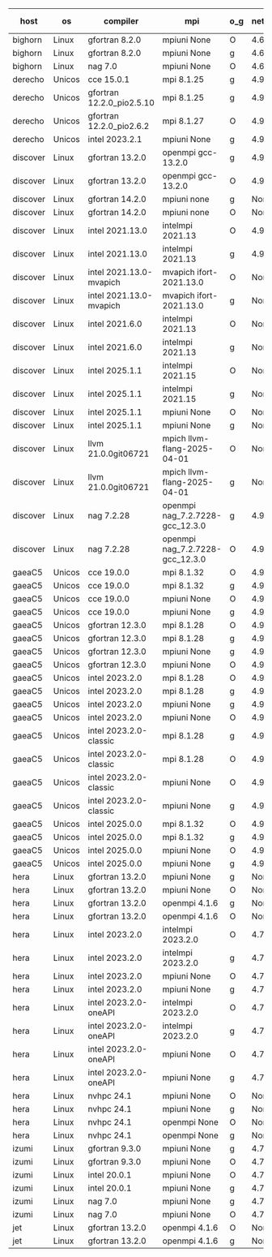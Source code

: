 

| host     | os       | compiler                              | mpi                      | o_g        | netcdf        | build       | u_pass          | u_fail          | s_pass            | s_fail            | e_pass             | e_fail             | nuopc_pass       | nuopc_fail       | artifacts link          |
|----------|----------|---------------------------------------|--------------------------|------------|---------------|-------------|-----------------|-----------------|-------------------|-------------------|--------------------|--------------------|------------------|------------------|-------------------------|
| bighorn | Linux | gfortran 8.2.0 | mpiuni None  | O | 4.6.1  | PASS | 12564 | 0 | 9 | 0 | 43 | 0 | None | None | <a href="https://github.com/esmf-org/esmf-test-artifacts/tree/d58dfb86aa89de59354e795b0d50eb612783aa74/release_8.9.0/gfortran/8.2.0/O/mpiuni/None" target="_blank">d58dfb8</a> | 
| bighorn | Linux | gfortran 8.2.0 | mpiuni None  | g | 4.6.1  | PASS | 12564 | 0 | 9 | 0 | 43 | 0 | None | None | <a href="https://github.com/esmf-org/esmf-test-artifacts/tree/5842c2b6f996bd2c0f31821b5755fd64a230897f/release_8.9.0/gfortran/8.2.0/g/mpiuni/None" target="_blank">5842c2b</a> | 
| bighorn | Linux | nag 7.0 | mpiuni None  | O | 4.6.1  | PASS | 12564 | 0 | 9 | 0 | 43 | 0 | None | None | <a href="https://github.com/esmf-org/esmf-test-artifacts/tree/52b7c2c01388cee142d568d116316cdc3e5fb49a/release_8.9.0/nag/7.0/O/mpiuni/None" target="_blank">52b7c2c</a> | 
| derecho | Unicos | cce 15.0.1 | mpi 8.1.25  | g | 4.9.2  | PASS | 14036 | 199 | 51 | 0 | 81 | 0 | 57 | 0 | <a href="https://github.com/esmf-org/esmf-test-artifacts/tree/ca52d5d30be1e61f07bba3bb478b01449364083e/release_8.9.0/cce/15.0.1/g/mpi/8.1.25" target="_blank">ca52d5d</a> | 
| derecho | Unicos | gfortran 12.2.0_pio2.5.10 | mpi 8.1.25  | g | 4.9.2  | PASS | 14235 | 0 | 51 | 0 | 81 | 0 | 57 | 0 | <a href="https://github.com/esmf-org/esmf-test-artifacts/tree/1afa620ea109adddc224e4245577b13cc7a96b9e/release_8.9.0/gfortran/12.2.0_pio2.5.10/g/mpi/8.1.25" target="_blank">1afa620</a> | 
| derecho | Unicos | gfortran 12.2.0_pio2.6.2 | mpi 8.1.27  | O | 4.9.2  | PASS | 14235 | 0 | 51 | 0 | 81 | 0 | 57 | 0 | <a href="https://github.com/esmf-org/esmf-test-artifacts/tree/7e7f86d6c9d3c4791a514ad8561fadf7bab3620d/release_8.9.0/gfortran/12.2.0_pio2.6.2/O/mpi/8.1.27" target="_blank">7e7f86d</a> | 
| derecho | Unicos | intel 2023.2.1 | mpiuni None  | g | 4.9.2  | PASS | 12564 | 0 | 9 | 0 | 43 | 0 | None | None | <a href="https://github.com/esmf-org/esmf-test-artifacts/tree/0cd9cff56bcd12729906195e797bf90fe9003372/release_8.9.0/intel/2023.2.1/g/mpiuni/None" target="_blank">0cd9cff</a> | 
| discover | Linux | gfortran 13.2.0 | openmpi gcc-13.2.0  | g | 4.9.2  | PASS | 14235 | 0 | 51 | 0 | 81 | 0 | 57 | 0 | <a href="https://github.com/esmf-org/esmf-test-artifacts/tree/b0ec4ee977af769ee7d54f0a87f891d2fbde0fa7/release_8.9.0/gfortran/13.2.0/g/openmpi/gcc-13.2.0" target="_blank">b0ec4ee</a> | 
| discover | Linux | gfortran 13.2.0 | openmpi gcc-13.2.0  | O | 4.9.2  | PASS | 14235 | 0 | 51 | 0 | 81 | 0 | 57 | 0 | <a href="https://github.com/esmf-org/esmf-test-artifacts/tree/152e1cab32aadf0c0929e1e053224f5f3740fef3/release_8.9.0/gfortran/13.2.0/O/openmpi/gcc-13.2.0" target="_blank">152e1ca</a> | 
| discover | Linux | gfortran 14.2.0 | mpiuni none  | g | None  | PASS | 12564 | 0 | 9 | 0 | 43 | 0 | None | None | <a href="https://github.com/esmf-org/esmf-test-artifacts/tree/4e8a5a370e0f3929995840bc49bf59604cd9b1bc/release_8.9.0/gfortran/14.2.0/g/mpiuni/none" target="_blank">4e8a5a3</a> | 
| discover | Linux | gfortran 14.2.0 | mpiuni none  | O | None  | PASS | 12564 | 0 | 9 | 0 | 43 | 0 | None | None | <a href="https://github.com/esmf-org/esmf-test-artifacts/tree/4d6a05411d514735fe57178ca2f17aa79c57af71/release_8.9.0/gfortran/14.2.0/O/mpiuni/none" target="_blank">4d6a054</a> | 
| discover | Linux | intel 2021.13.0 | intelmpi 2021.13  | O | 4.9.2  | PASS | 14235 | 0 | 51 | 0 | 81 | 0 | 57 | 0 | <a href="https://github.com/esmf-org/esmf-test-artifacts/tree/9972a3882a4df7fde0e61f73ff6a9fb79d896718/release_8.9.0/intel/2021.13.0/O/intelmpi/2021.13" target="_blank">9972a38</a> | 
| discover | Linux | intel 2021.13.0 | intelmpi 2021.13  | g | 4.9.2  | PASS | 14235 | 0 | 51 | 0 | 81 | 0 | 57 | 0 | <a href="https://github.com/esmf-org/esmf-test-artifacts/tree/c2ea0f2b4dc844dadf9a5a8d77beb3d66123520b/release_8.9.0/intel/2021.13.0/g/intelmpi/2021.13" target="_blank">c2ea0f2</a> | 
| discover | Linux | intel 2021.13.0-mvapich | mvapich ifort-2021.13.0  | O | None  | PASS | 14235 | 0 | 51 | 0 | 81 | 0 | 57 | 0 | <a href="https://github.com/esmf-org/esmf-test-artifacts/tree/7229a5bc2e17df13b41983c3298ea5ef6461665e/release_8.9.0/intel/2021.13.0-mvapich/O/mvapich/ifort-2021.13.0" target="_blank">7229a5b</a> | 
| discover | Linux | intel 2021.13.0-mvapich | mvapich ifort-2021.13.0  | g | None  | PASS | 14235 | 0 | 51 | 0 | 81 | 0 | 57 | 0 | <a href="https://github.com/esmf-org/esmf-test-artifacts/tree/dcfb1cc38b0bebb88980cdb5a659184d61e4f910/release_8.9.0/intel/2021.13.0-mvapich/g/mvapich/ifort-2021.13.0" target="_blank">dcfb1cc</a> | 
| discover | Linux | intel 2021.6.0 | intelmpi 2021.13  | O | None  | PASS | 14235 | 0 | 51 | 0 | 81 | 0 | 57 | 0 | <a href="https://github.com/esmf-org/esmf-test-artifacts/tree/dce89d561ef5a95617e43f392bbb7074988a34b4/release_8.9.0/intel/2021.6.0/O/intelmpi/2021.13" target="_blank">dce89d5</a> | 
| discover | Linux | intel 2021.6.0 | intelmpi 2021.13  | g | None  | PASS | 14235 | 0 | 51 | 0 | 81 | 0 | 57 | 0 | <a href="https://github.com/esmf-org/esmf-test-artifacts/tree/f1287da10e5308ffb63a1f32b38b5f76b67e5a98/release_8.9.0/intel/2021.6.0/g/intelmpi/2021.13" target="_blank">f1287da</a> | 
| discover | Linux | intel 2025.1.1 | intelmpi 2021.15  | O | None  | PASS | 14235 | 0 | 51 | 0 | 81 | 0 | 57 | 0 | <a href="https://github.com/esmf-org/esmf-test-artifacts/tree/b0729e368e931cee6d1eea5ec58d9cb6ff6a31a1/release_8.9.0/intel/2025.1.1/O/intelmpi/2021.15" target="_blank">b0729e3</a> | 
| discover | Linux | intel 2025.1.1 | intelmpi 2021.15  | g | None  | PASS | 14235 | 0 | 51 | 0 | 81 | 0 | 57 | 0 | <a href="https://github.com/esmf-org/esmf-test-artifacts/tree/446af51886082d3331bcf58632f613ea13502163/release_8.9.0/intel/2025.1.1/g/intelmpi/2021.15" target="_blank">446af51</a> | 
| discover | Linux | intel 2025.1.1 | mpiuni None  | O | None  | PASS | 12564 | 0 | 9 | 0 | 43 | 0 | None | None | <a href="https://github.com/esmf-org/esmf-test-artifacts/tree/d324e3f626daf3e0381c28f83d0e7215d5bd5050/release_8.9.0/intel/2025.1.1/O/mpiuni/None" target="_blank">d324e3f</a> | 
| discover | Linux | intel 2025.1.1 | mpiuni None  | g | None  | PASS | 12564 | 0 | 9 | 0 | 43 | 0 | None | None | <a href="https://github.com/esmf-org/esmf-test-artifacts/tree/ac989a092cdb34a35fe06a61fee629f2910068a3/release_8.9.0/intel/2025.1.1/g/mpiuni/None" target="_blank">ac989a0</a> | 
| discover | Linux | llvm 21.0.0git06721 | mpich llvm-flang-2025-04-01  | O | None  | PASS | 14217 | 18 | 18 | 33 | 76 | 5 | 0 | 57 | <a href="https://github.com/esmf-org/esmf-test-artifacts/tree/30d523e693fb387d348014206ad6712ccf8566d4/release_8.9.0/llvm/21.0.0git06721/O/mpich/llvm-flang-2025-04-01" target="_blank">30d523e</a> | 
| discover | Linux | llvm 21.0.0git06721 | mpich llvm-flang-2025-04-01  | g | None  | PASS | 14218 | 17 | 18 | 33 | 76 | 5 | 0 | 57 | <a href="https://github.com/esmf-org/esmf-test-artifacts/tree/c0475cf61b901189cf0cc6aa8b9fccdc0f8a852f/release_8.9.0/llvm/21.0.0git06721/g/mpich/llvm-flang-2025-04-01" target="_blank">c0475cf</a> | 
| discover | Linux | nag 7.2.28 | openmpi nag_7.2.7228-gcc_12.3.0  | g | 4.9.2  | PASS | 14235 | 0 | 51 | 0 | 81 | 0 | 56 | 1 | <a href="https://github.com/esmf-org/esmf-test-artifacts/tree/2e7f8d119e04e8a611db6842d73c4a0b60dd86d3/release_8.9.0/nag/7.2.28/g/openmpi/nag_7.2.7228-gcc_12.3.0" target="_blank">2e7f8d1</a> | 
| discover | Linux | nag 7.2.28 | openmpi nag_7.2.7228-gcc_12.3.0  | O | 4.9.2  | PASS | 14235 | 0 | 51 | 0 | 81 | 0 | 56 | 1 | <a href="https://github.com/esmf-org/esmf-test-artifacts/tree/65da7398c6bb9e8cd45039849d5e94c5d7b023ca/release_8.9.0/nag/7.2.28/O/openmpi/nag_7.2.7228-gcc_12.3.0" target="_blank">65da739</a> | 
| gaeaC5 | Unicos | cce 19.0.0 | mpi 8.1.32  | O | 4.9.0  | PASS | 14175 | 60 | None | None | None | None | 56 | 1 | <a href="https://github.com/esmf-org/esmf-test-artifacts/tree/94e9f4946696c0698630ee510fec9e1695474934/release_8.9.0/cce/19.0.0/O/mpi/8.1.32" target="_blank">94e9f49</a> | 
| gaeaC5 | Unicos | cce 19.0.0 | mpi 8.1.32  | g | 4.9.0  | PASS | 10086 | 4149 | None | None | None | None | 56 | 1 | <a href="https://github.com/esmf-org/esmf-test-artifacts/tree/8877148021419650cba80c686775ff26e3afb850/release_8.9.0/cce/19.0.0/g/mpi/8.1.32" target="_blank">8877148</a> | 
| gaeaC5 | Unicos | cce 19.0.0 | mpiuni None  | O | 4.9.0  | PASS | 12507 | 57 | None | None | None | None | None | None | <a href="https://github.com/esmf-org/esmf-test-artifacts/tree/62c204e3963bae8089fe3dd1fa778985fc25292e/release_8.9.0/cce/19.0.0/O/mpiuni/None" target="_blank">62c204e</a> | 
| gaeaC5 | Unicos | cce 19.0.0 | mpiuni None  | g | 4.9.0  | PASS | 8921 | 3643 | None | None | None | None | None | None | <a href="https://github.com/esmf-org/esmf-test-artifacts/tree/e710b037af50063f0e6ae0ae2106e7168e20503d/release_8.9.0/cce/19.0.0/g/mpiuni/None" target="_blank">e710b03</a> | 
| gaeaC5 | Unicos | gfortran 12.3.0 | mpi 8.1.28  | O | 4.9.0  | PASS | 14235 | 0 | 51 | 0 | 81 | 0 | 57 | 0 | <a href="https://github.com/esmf-org/esmf-test-artifacts/tree/3c07bcbecfd9b3824a1248cffe4cfa7f4724efd8/release_8.9.0/gfortran/12.3.0/O/mpi/8.1.28" target="_blank">3c07bcb</a> | 
| gaeaC5 | Unicos | gfortran 12.3.0 | mpi 8.1.28  | g | 4.9.0  | PASS | 14235 | 0 | 51 | 0 | 81 | 0 | 57 | 0 | <a href="https://github.com/esmf-org/esmf-test-artifacts/tree/fd52fcd27c31604f4cd8af96864d0be6bc96b0c3/release_8.9.0/gfortran/12.3.0/g/mpi/8.1.28" target="_blank">fd52fcd</a> | 
| gaeaC5 | Unicos | gfortran 12.3.0 | mpiuni None  | g | 4.9.0  | PASS | 12564 | 0 | 9 | 0 | 43 | 0 | None | None | <a href="https://github.com/esmf-org/esmf-test-artifacts/tree/7c03712ab0c4c4424c8857a1f7fafacc09779df0/release_8.9.0/gfortran/12.3.0/g/mpiuni/None" target="_blank">7c03712</a> | 
| gaeaC5 | Unicos | gfortran 12.3.0 | mpiuni None  | O | 4.9.0  | PASS | 12564 | 0 | 9 | 0 | 43 | 0 | None | None | <a href="https://github.com/esmf-org/esmf-test-artifacts/tree/0c861016dc8307add5a86b341376e0ba5d52e6b1/release_8.9.0/gfortran/12.3.0/O/mpiuni/None" target="_blank">0c86101</a> | 
| gaeaC5 | Unicos | intel 2023.2.0 | mpi 8.1.28  | O | 4.9.0  | PASS | 14235 | 0 | 51 | 0 | 81 | 0 | 57 | 0 | <a href="https://github.com/esmf-org/esmf-test-artifacts/tree/1908ab905b974453777be28d2c20bdb4a0654e6e/release_8.9.0/intel/2023.2.0/O/mpi/8.1.28" target="_blank">1908ab9</a> | 
| gaeaC5 | Unicos | intel 2023.2.0 | mpi 8.1.28  | g | 4.9.0  | PASS | 14235 | 0 | 51 | 0 | 81 | 0 | 57 | 0 | <a href="https://github.com/esmf-org/esmf-test-artifacts/tree/e59ea2da2fa4ebb9982192daebf7d87a08f81e64/release_8.9.0/intel/2023.2.0/g/mpi/8.1.28" target="_blank">e59ea2d</a> | 
| gaeaC5 | Unicos | intel 2023.2.0 | mpiuni None  | g | 4.9.0  | PASS | 12564 | 0 | 9 | 0 | 43 | 0 | None | None | <a href="https://github.com/esmf-org/esmf-test-artifacts/tree/360e59479f6f8975c57fff1895c2e71906f3fe07/release_8.9.0/intel/2023.2.0/g/mpiuni/None" target="_blank">360e594</a> | 
| gaeaC5 | Unicos | intel 2023.2.0 | mpiuni None  | O | 4.9.0  | PASS | 12564 | 0 | 9 | 0 | 43 | 0 | None | None | <a href="https://github.com/esmf-org/esmf-test-artifacts/tree/e1e825d0910cdc26b25bed33812cba0160405636/release_8.9.0/intel/2023.2.0/O/mpiuni/None" target="_blank">e1e825d</a> | 
| gaeaC5 | Unicos | intel 2023.2.0-classic | mpi 8.1.28  | g | 4.9.0  | PASS | 14235 | 0 | 51 | 0 | 81 | 0 | 57 | 0 | <a href="https://github.com/esmf-org/esmf-test-artifacts/tree/cf9489bce6547039e726f4fc26b2d76b5f7c636d/release_8.9.0/intel/2023.2.0-classic/g/mpi/8.1.28" target="_blank">cf9489b</a> | 
| gaeaC5 | Unicos | intel 2023.2.0-classic | mpi 8.1.28  | O | 4.9.0  | PASS | 14235 | 0 | 51 | 0 | 81 | 0 | 57 | 0 | <a href="https://github.com/esmf-org/esmf-test-artifacts/tree/6b17496a9e9da43052f5cf6141261bf9e76ab51e/release_8.9.0/intel/2023.2.0-classic/O/mpi/8.1.28" target="_blank">6b17496</a> | 
| gaeaC5 | Unicos | intel 2023.2.0-classic | mpiuni None  | O | 4.9.0  | PASS | 12564 | 0 | 9 | 0 | 43 | 0 | None | None | <a href="https://github.com/esmf-org/esmf-test-artifacts/tree/9015285968f3bf9c820882fb0a93fa0a1c6251bb/release_8.9.0/intel/2023.2.0-classic/O/mpiuni/None" target="_blank">9015285</a> | 
| gaeaC5 | Unicos | intel 2023.2.0-classic | mpiuni None  | g | 4.9.0  | PASS | 12564 | 0 | 9 | 0 | 43 | 0 | None | None | <a href="https://github.com/esmf-org/esmf-test-artifacts/tree/f81de7aa36e92826ba66c0b95efb00ebe008b5e7/release_8.9.0/intel/2023.2.0-classic/g/mpiuni/None" target="_blank">f81de7a</a> | 
| gaeaC5 | Unicos | intel 2025.0.0 | mpi 8.1.32  | O | 4.9.0  | PASS | 14235 | 0 | 51 | 0 | 81 | 0 | 57 | 0 | <a href="https://github.com/esmf-org/esmf-test-artifacts/tree/8e71dda12ac10ca411d0a7e98ad6913d94a988ec/release_8.9.0/intel/2025.0.0/O/mpi/8.1.32" target="_blank">8e71dda</a> | 
| gaeaC5 | Unicos | intel 2025.0.0 | mpi 8.1.32  | g | 4.9.0  | PASS | 14235 | 0 | 51 | 0 | 81 | 0 | 57 | 0 | <a href="https://github.com/esmf-org/esmf-test-artifacts/tree/9f4e424de585f62f1c0da96e6ba75e0366415c03/release_8.9.0/intel/2025.0.0/g/mpi/8.1.32" target="_blank">9f4e424</a> | 
| gaeaC5 | Unicos | intel 2025.0.0 | mpiuni None  | O | 4.9.0  | PASS | 12564 | 0 | 9 | 0 | 43 | 0 | None | None | <a href="https://github.com/esmf-org/esmf-test-artifacts/tree/6d1e62a37c4157d30c1857e514f63ef866a0a5b6/release_8.9.0/intel/2025.0.0/O/mpiuni/None" target="_blank">6d1e62a</a> | 
| gaeaC5 | Unicos | intel 2025.0.0 | mpiuni None  | g | 4.9.0  | PASS | 12564 | 0 | 9 | 0 | 43 | 0 | None | None | <a href="https://github.com/esmf-org/esmf-test-artifacts/tree/b5875b3ac3aa8be39a7e86bac7324bc9b2a6e8ab/release_8.9.0/intel/2025.0.0/g/mpiuni/None" target="_blank">b5875b3</a> | 
| hera | Linux | gfortran 13.2.0 | mpiuni None  | g | None  | PASS | 12564 | 0 | 9 | 0 | 43 | 0 | None | None | <a href="https://github.com/esmf-org/esmf-test-artifacts/tree/b2617653adb3acaa2070de54c7315de217b1607e/release_8.9.0/gfortran/13.2.0/g/mpiuni/None" target="_blank">b261765</a> | 
| hera | Linux | gfortran 13.2.0 | mpiuni None  | O | None  | PASS | 12564 | 0 | 9 | 0 | 43 | 0 | None | None | <a href="https://github.com/esmf-org/esmf-test-artifacts/tree/d896b73aa1178a40b7b0fe6b337cf5f764c4cebf/release_8.9.0/gfortran/13.2.0/O/mpiuni/None" target="_blank">d896b73</a> | 
| hera | Linux | gfortran 13.2.0 | openmpi 4.1.6  | g | None  | PASS | None | None | None | None | None | None | None | None | <a href="https://github.com/esmf-org/esmf-test-artifacts/tree/8660c0a29a72069189bc16c96d8b3cd0ea9aec17/release_8.9.0/gfortran/13.2.0/g/openmpi/4.1.6" target="_blank">8660c0a</a> | 
| hera | Linux | gfortran 13.2.0 | openmpi 4.1.6  | O | None  | PASS | 14235 | 0 | 51 | 0 | 81 | 0 | 57 | 0 | <a href="https://github.com/esmf-org/esmf-test-artifacts/tree/b6e613c215b96889f17f1beac5a66f4dbacf8a85/release_8.9.0/gfortran/13.2.0/O/openmpi/4.1.6" target="_blank">b6e613c</a> | 
| hera | Linux | intel 2023.2.0 | intelmpi 2023.2.0  | O | 4.7.0  | PASS | 14235 | 0 | 51 | 0 | 81 | 0 | 57 | 0 | <a href="https://github.com/esmf-org/esmf-test-artifacts/tree/df80178e0750d0013fece5f1f40353d7696b8338/release_8.9.0/intel/2023.2.0/O/intelmpi/2023.2.0" target="_blank">df80178</a> | 
| hera | Linux | intel 2023.2.0 | intelmpi 2023.2.0  | g | 4.7.0  | PASS | None | None | None | None | None | None | None | None | <a href="https://github.com/esmf-org/esmf-test-artifacts/tree/baddb30bfb0166f1198fbad31e80b543260697a2/release_8.9.0/intel/2023.2.0/g/intelmpi/2023.2.0" target="_blank">baddb30</a> | 
| hera | Linux | intel 2023.2.0 | mpiuni None  | O | 4.7.0  | PASS | 12564 | 0 | 9 | 0 | 43 | 0 | None | None | <a href="https://github.com/esmf-org/esmf-test-artifacts/tree/878b34e2ce0d1ae5700d90f295467dc4a89fe4c6/release_8.9.0/intel/2023.2.0/O/mpiuni/None" target="_blank">878b34e</a> | 
| hera | Linux | intel 2023.2.0 | mpiuni None  | g | 4.7.0  | PASS | 12564 | 0 | 9 | 0 | 43 | 0 | None | None | <a href="https://github.com/esmf-org/esmf-test-artifacts/tree/14ee5413382592fda4291dea2156a174afea885c/release_8.9.0/intel/2023.2.0/g/mpiuni/None" target="_blank">14ee541</a> | 
| hera | Linux | intel 2023.2.0-oneAPI | intelmpi 2023.2.0  | O | 4.7.0  | PASS | 14235 | 0 | 50 | 1 | 81 | 0 | 57 | 0 | <a href="https://github.com/esmf-org/esmf-test-artifacts/tree/b53581a9d98e14e6040de790a9b816753574cc51/release_8.9.0/intel/2023.2.0-oneAPI/O/intelmpi/2023.2.0" target="_blank">b53581a</a> | 
| hera | Linux | intel 2023.2.0-oneAPI | intelmpi 2023.2.0  | g | 4.7.0  | PASS | 14235 | 0 | 51 | 0 | 81 | 0 | 57 | 0 | <a href="https://github.com/esmf-org/esmf-test-artifacts/tree/0390b0cc9c8de56166704c2674d4cf59f984e717/release_8.9.0/intel/2023.2.0-oneAPI/g/intelmpi/2023.2.0" target="_blank">0390b0c</a> | 
| hera | Linux | intel 2023.2.0-oneAPI | mpiuni None  | O | 4.7.0  | PASS | 12564 | 0 | 9 | 0 | 43 | 0 | None | None | <a href="https://github.com/esmf-org/esmf-test-artifacts/tree/bbb1a0e582d2883c216883dab9b06dd781a3e74c/release_8.9.0/intel/2023.2.0-oneAPI/O/mpiuni/None" target="_blank">bbb1a0e</a> | 
| hera | Linux | intel 2023.2.0-oneAPI | mpiuni None  | g | 4.7.0  | PASS | 12564 | 0 | 9 | 0 | 43 | 0 | None | None | <a href="https://github.com/esmf-org/esmf-test-artifacts/tree/1bc31d1f4d675bd9b80c54e5e6852c864fe170b9/release_8.9.0/intel/2023.2.0-oneAPI/g/mpiuni/None" target="_blank">1bc31d1</a> | 
| hera | Linux | nvhpc 24.1 | mpiuni None  | O | None  | PASS | 12564 | 0 | 9 | 0 | 43 | 0 | None | None | <a href="https://github.com/esmf-org/esmf-test-artifacts/tree/deff5ff51630a12bbee9fc5bad6edffd86e5c459/release_8.9.0/nvhpc/24.1/O/mpiuni/None" target="_blank">deff5ff</a> | 
| hera | Linux | nvhpc 24.1 | mpiuni None  | g | None  | PASS | 12564 | 0 | 9 | 0 | 43 | 0 | None | None | <a href="https://github.com/esmf-org/esmf-test-artifacts/tree/17d32bef69de70999940bc03a4249aaf832d5175/release_8.9.0/nvhpc/24.1/g/mpiuni/None" target="_blank">17d32be</a> | 
| hera | Linux | nvhpc 24.1 | openmpi None  | O | None  | PASS | None | None | None | None | None | None | None | None | <a href="https://github.com/esmf-org/esmf-test-artifacts/tree/66a3406697b35efda424f3f4eb8dbf5a40266b85/release_8.9.0/nvhpc/24.1/O/openmpi/None" target="_blank">66a3406</a> | 
| hera | Linux | nvhpc 24.1 | openmpi None  | g | None  | PASS | 14235 | 0 | 51 | 0 | 81 | 0 | 57 | 0 | <a href="https://github.com/esmf-org/esmf-test-artifacts/tree/4af3584103a6238fbe8a84009f7f45b789d2299f/release_8.9.0/nvhpc/24.1/g/openmpi/None" target="_blank">4af3584</a> | 
| izumi | Linux | gfortran 9.3.0 | mpiuni None  | g | 4.7.4  | PASS | 12564 | 0 | 9 | 0 | 43 | 0 | None | None | <a href="https://github.com/esmf-org/esmf-test-artifacts/tree/c71460be7b86d356e1d7367c51444fad73be9233/release_8.9.0/gfortran/9.3.0/g/mpiuni/None" target="_blank">c71460b</a> | 
| izumi | Linux | gfortran 9.3.0 | mpiuni None  | O | 4.7.4  | PASS | 12564 | 0 | 9 | 0 | 43 | 0 | None | None | <a href="https://github.com/esmf-org/esmf-test-artifacts/tree/89027d43a6c5cc1fc9d3f4f0348239b45ef51a87/release_8.9.0/gfortran/9.3.0/O/mpiuni/None" target="_blank">89027d4</a> | 
| izumi | Linux | intel 20.0.1 | mpiuni None  | O | 4.7.4  | PASS | 12564 | 0 | 9 | 0 | 43 | 0 | None | None | <a href="https://github.com/esmf-org/esmf-test-artifacts/tree/e5bbdab6d5ee22fcea212ae8cb5b3d8178d1d98e/release_8.9.0/intel/20.0.1/O/mpiuni/None" target="_blank">e5bbdab</a> | 
| izumi | Linux | intel 20.0.1 | mpiuni None  | g | 4.7.4  | PASS | 12564 | 0 | 9 | 0 | 43 | 0 | None | None | <a href="https://github.com/esmf-org/esmf-test-artifacts/tree/4819c437f7bed36199dc4db2ede28cb435bba87c/release_8.9.0/intel/20.0.1/g/mpiuni/None" target="_blank">4819c43</a> | 
| izumi | Linux | nag 7.0 | mpiuni None  | g | 4.7.4  | PASS | 12564 | 0 | 9 | 0 | 43 | 0 | None | None | <a href="https://github.com/esmf-org/esmf-test-artifacts/tree/1dacc398ad14ee639af0941daa6e866b7920561f/release_8.9.0/nag/7.0/g/mpiuni/None" target="_blank">1dacc39</a> | 
| izumi | Linux | nag 7.0 | mpiuni None  | O | 4.7.4  | PASS | 12564 | 0 | 9 | 0 | 43 | 0 | None | None | <a href="https://github.com/esmf-org/esmf-test-artifacts/tree/2d0c4238ffd1158012649fd27229f13c5456439e/release_8.9.0/nag/7.0/O/mpiuni/None" target="_blank">2d0c423</a> | 
| jet | Linux | gfortran 13.2.0 | openmpi 4.1.6  | O | None  | PASS | 14235 | 0 | 51 | 0 | 81 | 0 | 57 | 0 | <a href="https://github.com/esmf-org/esmf-test-artifacts/tree/345c9dd870b8a8029b7930ecac22cd08853640f8/release_8.9.0/gfortran/13.2.0/O/openmpi/4.1.6" target="_blank">345c9dd</a> | 
| jet | Linux | gfortran 13.2.0 | openmpi 4.1.6  | g | None  | PASS | 14235 | 0 | 51 | 0 | 81 | 0 | 57 | 0 | <a href="https://github.com/esmf-org/esmf-test-artifacts/tree/e592dceb8004f13b995aa5af5f4aa0046ce1f4b3/release_8.9.0/gfortran/13.2.0/g/openmpi/4.1.6" target="_blank">e592dce</a> | 
